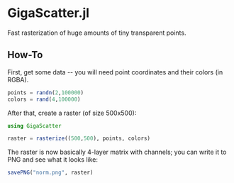 
# GigaScatter.jl

Fast rasterization of huge amounts of tiny transparent points.

## How-To

First, get some data -- you will need point coordinates and their colors (in RGBA).

```julia
points = randn(2,100000)
colors = rand(4,100000)
```

After that, create a raster (of size 500x500):

```julia
using GigaScatter

raster = rasterize((500,500), points, colors)
```

The raster is now basically 4-layer matrix with channels; you can write it to PNG and see what it looks like:

```julia
savePNG("norm.png", raster)
```

